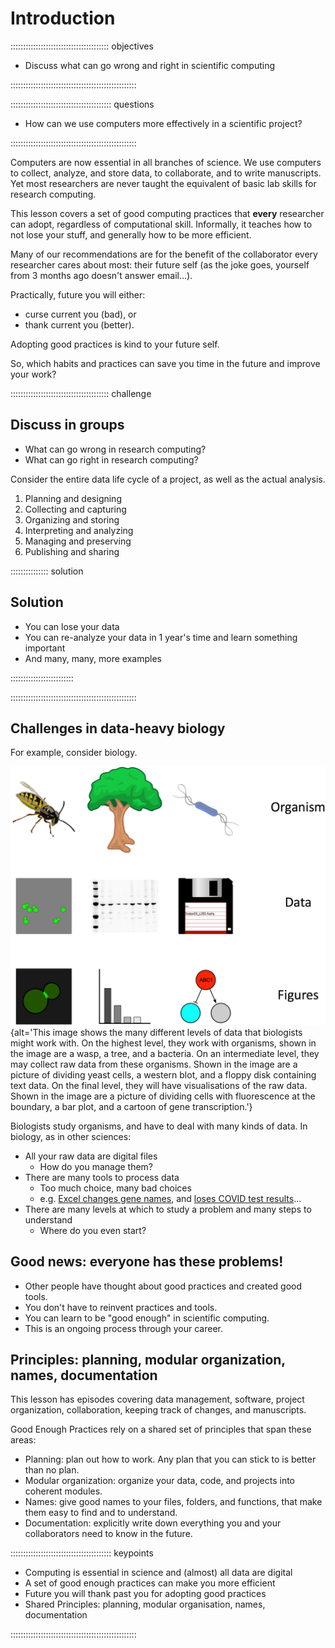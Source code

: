 # Introduction


::::::::::::::::::::::::::::::::::::::: objectives

- Discuss what can go wrong and right in scientific computing

::::::::::::::::::::::::::::::::::::::::::::::::::

:::::::::::::::::::::::::::::::::::::::: questions

- How can we use computers more effectively in a scientific project?

::::::::::::::::::::::::::::::::::::::::::::::::::

Computers are now essential in all branches of science.
We use computers to collect, analyze, and store data, to collaborate, and to write manuscripts.
Yet most researchers are never taught the equivalent of basic lab skills for research computing.

This lesson covers a set of good computing practices that **every** researcher can adopt,
regardless of computational skill.
Informally, it teaches how to not lose your stuff, and generally how to be more efficient.

Many of our recommendations are for the benefit of the collaborator every researcher cares about most:
their future self (as the joke goes, yourself from 3 months ago doesn't answer email…).

Practically, future you will either:

- curse current you (bad), or
- thank current you (better).

Adopting good practices is kind to your future self.

So, which habits and practices can save you time in the future and improve your work?

:::::::::::::::::::::::::::::::::::::::  challenge

## Discuss in groups

- What can go wrong in research computing?
- What can go right in research computing?

Consider the entire data life cycle of a project, as well as the actual analysis.

1. Planning and designing
2. Collecting and capturing
3. Organizing and storing
4. Interpreting and analyzing
5. Managing and preserving
6. Publishing and sharing

:::::::::::::::  solution

## Solution

- You can lose your data
- You can re-analyze your data in 1 year's
  time and learn something important
- And many, many, more examples

:::::::::::::::::::::::::

::::::::::::::::::::::::::::::::::::::::::::::::::

## Challenges in data-heavy biology

For example, consider biology.

![](fig/ew-intro.png){alt='This image shows the many different levels of data that biologists might work with. On the highest level, they work with organisms, shown in the image are a wasp, a tree, and a bacteria. On an intermediate level, they may collect raw data from these organisms. Shown in the image are a picture of dividing yeast cells, a western blot, and a floppy disk containing text data. On the final level, they will have visualisations of the raw data. Shown in the image are a picture of dividing cells with fluorescence at the boundary, a bar plot, and a cartoon of gene transcription.'}

Biologists study organisms, and have to deal with many kinds of data.
In biology, as in other sciences:

- All your raw data are digital files
  - How do you manage them?
- There are many tools to process data
  - Too much choice, many bad choices
  - e.g. [Excel changes gene names](https://doi.org/10.1186/s13059-016-1044-7), and [loses COVID test results](https://www.bbc.co.uk/news/technology-54423988)...
- There are many levels at which to study a problem and many steps to understand
  - Where do you even start?

## Good news: everyone has these problems!

- Other people have thought about good practices and created good tools.
- You don't have to reinvent practices and tools.
- You can learn to be "good enough" in scientific computing.
- This is an ongoing process through your career.

## Principles: planning, modular organization, names, documentation

This lesson has episodes covering data management, software, project organization, collaboration, keeping track of changes, and manuscripts.

Good Enough Practices rely on a shared set of principles that span these areas:

- Planning: plan out how to work. Any plan that you can stick to is better than no plan.
- Modular organization: organize your data, code, and projects into coherent modules.
- Names: give good names to your files, folders, and functions, that make them easy to find and to understand.
- Documentation: explicitly write down everything you and your collaborators need to know in the future.



:::::::::::::::::::::::::::::::::::::::: keypoints

- Computing is essential in science and (almost) all data are digital
- A set of good enough practices can make you more efficient
- Future you will thank past you for adopting good practices
- Shared Principles: planning, modular organisation, names, documentation

::::::::::::::::::::::::::::::::::::::::::::::::::


